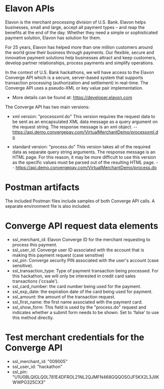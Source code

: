 # Elavon APIs

Elavon is the merchant processing division of U.S. Bank. Elavon helps businesses, small and large, accept all payment types – and reap the benefits at the end of the day. Whether they need a simple or sophisticated payment solution, Elavon has solution for them.

For 25 years, Elavon has helped more than one million customers around the world grow their business through payments. Our flexible, secure and innovative payment solutions help businesses attract and keep customers, develop partner relationships, process payments and simplify operations.

In the context of U.S. Bank hackathons, we will have access to the Elavon Converge API which is a secure, server-based system that supports transaction processing (authorization  and settlement) in real-time. The Converge API uses a pseudo-XML or key value pair implementation.

- More details can be found at: https://developer.elavon.com

The Converge API has two main versions:

- xml version: "processxml.do"
	This version requires the request data to be sent as an encapsulated XML data message as a query argument on the request string.
	The response message is an xml object.
	-- https://api.demo.convergepay.com/VirtualMerchantDemo/processxml.do


- standard version: "process.do"
	This version takes all of the required data as separate query string arguments. 
	The response message is an HTML page. For this reason, it may be more difficult to use this version as the specific values must be parsed out of the resulting HTML page.
	-- https://api.demo.convergepay.com/VirtualMerchantDemo/process.do

# Postman artifacts
The included Postman files include samples of both Converge API calls. A separate environment file is also included.


# Converge API request data elements
- ssl_merchant_id: Elavon Converge ID for the merchant requesting to process this payment.
- ssl_user_id: Converge user ID associated with the account that is making this payment request (case sensitive)
- ssl_pin: Converge security PIN associated with the user's account (case sensitive).
- ssl_transaction_type: Type of payment transaction being processed. For this hackathon, we will only be interested in credit card sales transactions ('ccsale').
- ssl_card_number: the card number being used for the payment.
- ssl_exp_date: the expiration date of the card being used for payment.
- ssl_amount: the amount of the transaction request.
- ssl_first_name: the first name associated with the payment card.
- ssl_show_form: This field is used by the "process.do" request and indicates whether a submit form needs to be shown. Set to 'false' to use this method directly.

# Test merchant credentials for the Converge API
- ssl_merchant_id: "009005"
- ssl_user_id: "hackathon"
- ssl_pin: "U1U0BLQIGLQ0L781E4DFROL21NL2QJMFN468GQQOSOJF5KX2L3JIIKWWPG325CX3"
